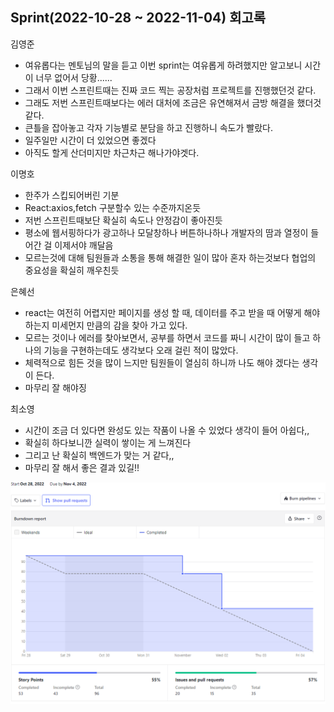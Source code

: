 ## Sprint(2022-10-28 ~ 2022-11-04) 회고록

김영준
- 여유롭다는 멘토님의 말을 듣고 이번 sprint는 여유롭게 하려했지만 알고보니 시간이 너무 없어서 당황......
- 그래서 이번 스프린트때는 진짜 코드 찍는 공장처럼 프로젝트를 진행했던것 같다.
- 그래도 저번 스프린트때보다는 에러 대처에 조금은 유연해져서 금방 해결을 했더것 같다.
- 큰틀을 잡아놓고 각자 기능별로 분담을 하고 진행하니 속도가 빨랐다.
- 일주일만 시간이 더 있었으면 좋겠다
- 아직도 할게 산더미지만 차근차근 해나가야겟다.

이명호
- 한주가 스킵되어버린 기분
- React:axios,fetch 구분할수 있는 수준까지온듯
- 저번 스프린트때보단 확실히 속도나 안정감이 좋아진듯
- 평소에 웹서핑하다가 광고하나 모달창하나 버튼하나하나 개발자의 땀과 열정이 들어간 걸 이제서야 깨달음
- 모르는것에 대해 팀원들과 소통을 통해 해결한 일이 많아 혼자 하는것보다 협업의 중요성을 확실히 깨우친듯

은혜선
- react는 여전히 어렵지만 페이지를 생성 할 때, 데이터를 주고 받을 때 어떻게 해야하는지 미세먼지 만큼의 감을 찾아 가고 있다.
- 모르는 것이나 에러를 찾아보면서, 공부를 하면서 코드를 짜니 시간이 많이 들고 하나의 기능을 구현하는데도 생각보다 오래 걸린 적이 많았다.
- 체력적으로 힘든 것을 많이 느지만 팀원들이 열심히 하니까 나도 해야 겠다는 생각이 든다. 
- 마무리 잘 해야징


최소영
- 시간이 조금 더 있다면 완성도 있는 작품이 나올 수 있었다 생각이 들어 아쉽다,,
- 확실히 하다보니깐 실력이 쌓이는 게 느껴진다
- 그리고 난 확실히 백엔드가 맞는 거 같다,,
- 마무리 잘 해서 좋은 결과 있길!!



![이미지](./Burndown_report(2주차).png)
